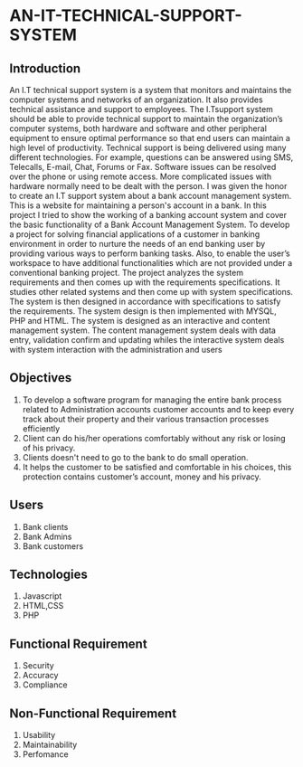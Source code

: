 # AN-IT-TECHNICAL-SUPPORT-SYSTEM

## Introduction

An I.T technical support system is a system that monitors and maintains the computer systems and networks of an organization. It also provides technical assistance and support to employees. The I.Tsupport system should be able to provide technical support to maintain the organization’s computer systems, both hardware and software and other peripheral equipment to ensure optimal performance so that end users can maintain a high level of productivity. Technical support is being delivered using many different technologies. For example, questions can be answered using SMS, Telecalls, E-mail, Chat, Forums or Fax. Software issues can be resolved over the phone or using remote access. More complicated issues with hardware normally need to be dealt with the person. I was given the honor to create an I.T support system about a bank account management system. This is a website for maintaining a person's account in a bank. In this project I tried to show the working of a banking account system and cover the basic functionality of a Bank Account Management System. To develop a project for solving financial applications of a customer in banking environment in order to nurture the needs of an end banking user by providing various ways to perform banking tasks. Also, to enable the user’s workspace to have additional functionalities which are not provided under a conventional banking project. The project analyzes the system requirements and then comes up with the requirements specifications. It studies other related systems and then come up with system specifications. The system is then designed in accordance with specifications to satisfy the requirements. The system design is then implemented with MYSQL, PHP and HTML. The system is designed as an interactive and content management system. The content management system deals with data entry, validation confirm and updating whiles the interactive system deals with system interaction with the administration and users

## Objectives

1. To develop a software program for managing the entire bank process related to Administration accounts customer accounts and to keep every track about their property and their various transaction processes efficiently
2. Client can do his/her operations comfortably without any risk or losing of his privacy.
3. Clients doesn't need to go to the bank to do small operation.
4. It helps the customer to be satisfied and comfortable in his choices, this protection contains customer’s account, money and his privacy.

## Users

1. Bank clients
2. Bank Admins
3. Bank customers

## Technologies

1. Javascript
2. HTML,CSS
3. PHP

## Functional Requirement

1. Security
2. Accuracy
3. Compliance

## Non-Functional Requirement

1. Usability
2. Maintainability
3. Perfomance
